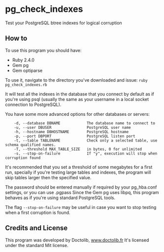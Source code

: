 # pg_check_indexes
Test your PostgreSQL btree indexes for logical corruption

## How to
To use this program you should have:
- Ruby 2.4.0
- Gem pg
- Gem optiparse

To use it, navigate to the directory you've downloaded and issue:
```ruby pg_check_indexes.rb``` 

It will test all the indexes in the database that you connect by default as if you're using psql (usually the same as your username in a local socket connection to PostgreSQL).

You have some more advanced options for other databases or servers:
```
    -d, --database DBNAME            The database name to connect to
    -u, --user DBUSER                PostgreSQL user name
    -h, --hostname DBHOSTNAME        PostgreSQL hostname
    -p, --port DBPORT                PostgreSQL listen port
    -t, --table TABLENAME            Check only a selected table, use schema qualified names.
    -T, --threshold MAX_TABLE_SIZE   in bytes, 0 for unlimited
    -s, --stop-on-failure            If "y", execution will stop when corruption found
```

It's recommended that you set a threshold of some megabytes for a first run, specially if you're testing large tables and indexes, the program will skip tables larger then the specified value.

The password should be entered manually if required by your pg_hba.conf settings, or you can use .pgpass
Since the Gem pg uses libpq, this program behaves as if you're using standard PostgreSQL tools.

The flag `--stop-on-failure` may be useful in case you want to stop testing when a first corruption is found.

## Credits and License
This program was developed by Doctolib, www.doctolib.fr
It's licensed under the standard Mit license.
